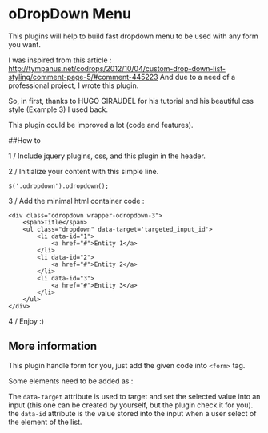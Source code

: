 # oDropDown Menu

This plugins will help to build fast dropdown menu to be used with any form you want.

I was inspired from this article : http://tympanus.net/codrops/2012/10/04/custom-drop-down-list-styling/comment-page-5/#comment-445223
And due to a need of a professional project, I wrote this plugin.

So, in first, thanks to HUGO GIRAUDEL for his tutorial and his beautiful css style (Example 3) I used back.

This plugin could be improved a lot (code and features).


##How to

1 / Include jquery plugins, css, and this plugin in the header.

2 / Initialize your content with this simple line.

```
$('.odropdown').odropdown();
```

3 / Add the minimal html container code :

```
<div class="odropdown wrapper-odropdown-3">
	<span>Title</span>
	<ul class="dropdown" data-target='targeted_input_id'>
		<li data-id="1">
			<a href="#">Entity 1</a>
		</li>
		<li data-id="2">
			<a href="#">Entity 2</a>
		</li>
		<li data-id="3">
			<a href="#">Entity 3</a>
		</li>
	</ul>
</div>
```

4 / Enjoy :)

## More information

This plugin handle form for you, just add the given code into `<form>` tag.

Some elements need to be added as :

The `data-target` attribute is used to target and set the selected value into an input (this one can be created by yourself, but the plugin check it for you).
the `data-id` attribute is the value stored into the input when a user select of the element of the list.